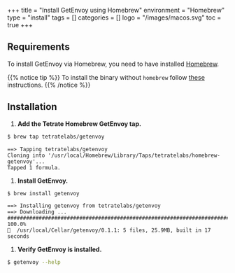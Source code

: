 +++
title = "Install GetEnvoy using Homebrew"
environment = "Homebrew"
type = "install"
tags = []
categories = []
logo = "/images/macos.svg"
toc = true
+++

## Requirements ##

To install GetEnvoy via Homebrew, you need to have installed [Homebrew](https://brew.sh/).

{{% notice tip %}}
To install the binary without `homebrew` follow [these](/install/cli/binary) instructions.
{{% /notice %}}

## Installation ##

1. **Add the Tetrate Homebrew GetEnvoy tap.**
```sh
$ brew tap tetratelabs/getenvoy
```
```sh-output
==> Tapping tetratelabs/getenvoy
Cloning into '/usr/local/Homebrew/Library/Taps/tetratelabs/homebrew-getenvoy'...
Tapped 1 formula.
```

1. **Install GetEnvoy.**
```sh
$ brew install getenvoy
```
```sh-output
==> Installing getenvoy from tetratelabs/getenvoy
==> Downloading ...
######################################################################## 100.0%
🍺  /usr/local/Cellar/getenvoy/0.1.1: 5 files, 25.9MB, built in 17 seconds
```

1. **Verify GetEnvoy is installed.**
```sh
$ getenvoy --help
```
